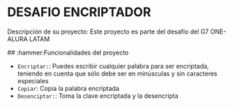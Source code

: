 <h1>DESAFIO ENCRIPTADOR</h1>
<p></p> Descripción de su proyecto: Este proyecto es parte del desafío del G7 ONE-ALURA LATAM</p>
## :hammer:Funcionalidades del proyecto

- `Encriptar:`: Puedes escribir cualquier palabra para ser encriptada, teniendo en cuenta que sólo debe ser en minúsculas y
  sin caracteres especiales
- `Copiar`: Copia la palabra encriptada
- `Desenciptar:`: Toma la clave encriptada y la desencripta

